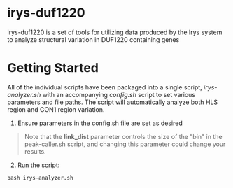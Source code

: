 # irys-duf1220

irys-duf1220 is a set of tools for utilizing data produced by the Irys system to analyze structural variation in DUF1220 containing genes

# Getting Started

All of the individual scripts have been packaged into a single script, _irys-analyzer.sh_ with an accompanying _config.sh_ script to set various parameters and file paths.  The script will automatically analyze both HLS region and CON1 region variation.

1) Ensure parameters in the config.sh file are set as desired  
>Note that the **link_dist** parameter controls the size of the "bin" in the peak-caller.sh script, and changing this parameter could change your results.  

2) Run the script:
```
bash irys-analyzer.sh
```


